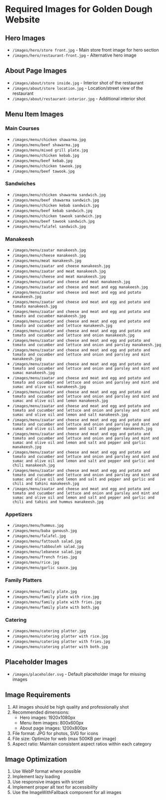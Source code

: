 # Required Images for Golden Dough Website

## Hero Images
- `/images/hero/store front.jpg` - Main store front image for hero section
- `/images/hero/restaurant-front.jpg` - Alternative hero image

## About Page Images
- `/images/about/store inside.jpg` - Interior shot of the restaurant
- `/images/about/store location.jpg` - Location/street view of the restaurant
- `/images/about/restaurant-interior.jpg` - Additional interior shot

## Menu Item Images
### Main Courses
- `/images/menu/chicken shawarma.jpg`
- `/images/menu/beef shawarma.jpg`
- `/images/menu/mixed grill plate.jpg`
- `/images/menu/chicken kebab.jpg`
- `/images/menu/beef kebab.jpg`
- `/images/menu/chicken tawook.jpg`
- `/images/menu/beef tawook.jpg`

### Sandwiches
- `/images/menu/chicken shawarma sandwich.jpg`
- `/images/menu/beef shawarma sandwich.jpg`
- `/images/menu/chicken kebab sandwich.jpg`
- `/images/menu/beef kebab sandwich.jpg`
- `/images/menu/chicken tawook sandwich.jpg`
- `/images/menu/beef tawook sandwich.jpg`
- `/images/menu/falafel sandwich.jpg`

### Manakeesh
- `/images/menu/zaatar manakeesh.jpg`
- `/images/menu/cheese manakeesh.jpg`
- `/images/menu/meat manakeesh.jpg`
- `/images/menu/zaatar and cheese manakeesh.jpg`
- `/images/menu/zaatar and meat manakeesh.jpg`
- `/images/menu/cheese and meat manakeesh.jpg`
- `/images/menu/zaatar and cheese and meat manakeesh.jpg`
- `/images/menu/zaatar and cheese and meat and egg manakeesh.jpg`
- `/images/menu/zaatar and cheese and meat and egg and potato manakeesh.jpg`
- `/images/menu/zaatar and cheese and meat and egg and potato and tomato manakeesh.jpg`
- `/images/menu/zaatar and cheese and meat and egg and potato and tomato and cucumber manakeesh.jpg`
- `/images/menu/zaatar and cheese and meat and egg and potato and tomato and cucumber and lettuce manakeesh.jpg`
- `/images/menu/zaatar and cheese and meat and egg and potato and tomato and cucumber and lettuce and onion manakeesh.jpg`
- `/images/menu/zaatar and cheese and meat and egg and potato and tomato and cucumber and lettuce and onion and parsley manakeesh.jpg`
- `/images/menu/zaatar and cheese and meat and egg and potato and tomato and cucumber and lettuce and onion and parsley and mint manakeesh.jpg`
- `/images/menu/zaatar and cheese and meat and egg and potato and tomato and cucumber and lettuce and onion and parsley and mint and sumac manakeesh.jpg`
- `/images/menu/zaatar and cheese and meat and egg and potato and tomato and cucumber and lettuce and onion and parsley and mint and sumac and olive oil manakeesh.jpg`
- `/images/menu/zaatar and cheese and meat and egg and potato and tomato and cucumber and lettuce and onion and parsley and mint and sumac and olive oil and lemon manakeesh.jpg`
- `/images/menu/zaatar and cheese and meat and egg and potato and tomato and cucumber and lettuce and onion and parsley and mint and sumac and olive oil and lemon and salt manakeesh.jpg`
- `/images/menu/zaatar and cheese and meat and egg and potato and tomato and cucumber and lettuce and onion and parsley and mint and sumac and olive oil and lemon and salt and pepper manakeesh.jpg`
- `/images/menu/zaatar and cheese and meat and egg and potato and tomato and cucumber and lettuce and onion and parsley and mint and sumac and olive oil and lemon and salt and pepper and garlic manakeesh.jpg`
- `/images/menu/zaatar and cheese and meat and egg and potato and tomato and cucumber and lettuce and onion and parsley and mint and sumac and olive oil and lemon and salt and pepper and garlic and chili manakeesh.jpg`
- `/images/menu/zaatar and cheese and meat and egg and potato and tomato and cucumber and lettuce and onion and parsley and mint and sumac and olive oil and lemon and salt and pepper and garlic and chili and tahini manakeesh.jpg`
- `/images/menu/zaatar and cheese and meat and egg and potato and tomato and cucumber and lettuce and onion and parsley and mint and sumac and olive oil and lemon and salt and pepper and garlic and chili and tahini and hummus manakeesh.jpg`

### Appetizers
- `/images/menu/hummus.jpg`
- `/images/menu/baba ganoush.jpg`
- `/images/menu/falafel.jpg`
- `/images/menu/fattoush salad.jpg`
- `/images/menu/tabbouleh salad.jpg`
- `/images/menu/lebanese salad.jpg`
- `/images/menu/french fries.jpg`
- `/images/menu/rice.jpg`
- `/images/menu/garlic sauce.jpg`

### Family Platters
- `/images/menu/family plate.jpg`
- `/images/menu/family plate with rice.jpg`
- `/images/menu/family plate with fries.jpg`
- `/images/menu/family plate with both.jpg`

### Catering
- `/images/menu/catering platter.jpg`
- `/images/menu/catering platter with rice.jpg`
- `/images/menu/catering platter with fries.jpg`
- `/images/menu/catering platter with both.jpg`

## Placeholder Images
- `/images/placeholder.svg` - Default placeholder image for missing images

## Image Requirements
1. All images should be high quality and professionally shot
2. Recommended dimensions:
   - Hero images: 1920x1080px
   - Menu item images: 800x600px
   - About page images: 1200x800px
3. File format: JPG for photos, SVG for icons
4. File size: Optimize for web (max 500KB per image)
5. Aspect ratio: Maintain consistent aspect ratios within each category

## Image Optimization
1. Use WebP format where possible
2. Implement lazy loading
3. Use responsive images with srcset
4. Implement proper alt text for accessibility
5. Use the ImageWithFallback component for all images 